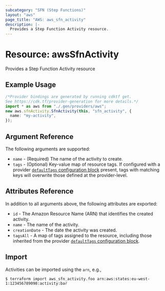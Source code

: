 ```yaml
---
subcategory: "SFN (Step Functions)"
layout: "aws"
page_title: "AWS: aws_sfn_activity"
description: |-
  Provides a Step Function Activity resource.
---
```


# Resource: awsSfnActivity

Provides a Step Function Activity resource

## Example Usage

```typescript
/*Provider bindings are generated by running cdktf get.
See https://cdk.tf/provider-generation for more details.*/
import * as aws from "./.gen/providers/aws";
new aws.sfnActivity.SfnActivity(this, "sfn_activity", {
  name: "my-activity",
});

```

## Argument Reference

The following arguments are supported:

* `name` - (Required) The name of the activity to create.
* `tags` - (Optional) Key-value map of resource tags. If configured with a provider [`defaultTags` configuration block](https://registry.terraform.io/providers/hashicorp/aws/latest/docs#default_tags-configuration-block) present, tags with matching keys will overwrite those defined at the provider-level.

## Attributes Reference

In addition to all arguments above, the following attributes are exported:

* `id` - The Amazon Resource Name (ARN) that identifies the created activity.
* `name` - The name of the activity.
* `creationDate` - The date the activity was created.
* `tagsAll` - A map of tags assigned to the resource, including those inherited from the provider [`defaultTags` configuration block](https://registry.terraform.io/providers/hashicorp/aws/latest/docs#default_tags-configuration-block).

## Import

Activities can be imported using the `arn`, e.g.,

```console
$ terraform import aws_sfn_activity.foo arn:aws:states:eu-west-1:123456789098:activity:bar
```
